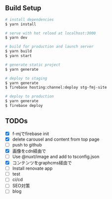 ## Build Setup

```bash
# install dependencies
$ yarn install

# serve with hot reload at localhost:3000
$ yarn dev

# build for production and launch server
$ yarn build
$ yarn start

# generate static project
$ yarn generate

# deploy to staging
$ yarn generate
$ firebase hosting:channel:deploy stg-fmj-site

# deploy to production
$ yarn generate
$ firebase deploy
```

## TODOs
- [x] f-mjでfirebase init
- [x] delete carousel and content from top page
- [ ] push to github
- [x] 画像をcdn経由で
- [ ] Use @nuxt/image and add to tsconfig.json
- [x] コンテンツをgraphcms経由で
- [ ] Install renovate app
- [ ] test
- [ ] ci/cd
- [ ] SEO対策
- [ ] blog
